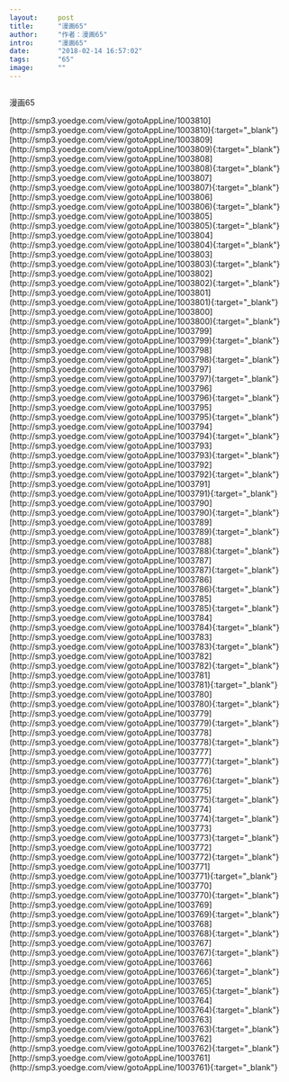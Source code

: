 ```yaml
---
layout:     post
title:      "漫画65"
author:     "作者：漫画65"
intro:      "漫画65"
date:       "2018-02-14 16:57:02"
tags:       "65"
image:      ""
---
```

<div style="text-align: center">
<p><img src=""/></p>
</div>
<p class="post-meta">
<span>漫画65</span>
</p>
[http://smp3.yoedge.com/view/gotoAppLine/1003810](http://smp3.yoedge.com/view/gotoAppLine/1003810){:target="_blank"}
[http://smp3.yoedge.com/view/gotoAppLine/1003809](http://smp3.yoedge.com/view/gotoAppLine/1003809){:target="_blank"}
[http://smp3.yoedge.com/view/gotoAppLine/1003808](http://smp3.yoedge.com/view/gotoAppLine/1003808){:target="_blank"}
[http://smp3.yoedge.com/view/gotoAppLine/1003807](http://smp3.yoedge.com/view/gotoAppLine/1003807){:target="_blank"}
[http://smp3.yoedge.com/view/gotoAppLine/1003806](http://smp3.yoedge.com/view/gotoAppLine/1003806){:target="_blank"}
[http://smp3.yoedge.com/view/gotoAppLine/1003805](http://smp3.yoedge.com/view/gotoAppLine/1003805){:target="_blank"}
[http://smp3.yoedge.com/view/gotoAppLine/1003804](http://smp3.yoedge.com/view/gotoAppLine/1003804){:target="_blank"}
[http://smp3.yoedge.com/view/gotoAppLine/1003803](http://smp3.yoedge.com/view/gotoAppLine/1003803){:target="_blank"}
[http://smp3.yoedge.com/view/gotoAppLine/1003802](http://smp3.yoedge.com/view/gotoAppLine/1003802){:target="_blank"}
[http://smp3.yoedge.com/view/gotoAppLine/1003801](http://smp3.yoedge.com/view/gotoAppLine/1003801){:target="_blank"}
[http://smp3.yoedge.com/view/gotoAppLine/1003800](http://smp3.yoedge.com/view/gotoAppLine/1003800){:target="_blank"}
[http://smp3.yoedge.com/view/gotoAppLine/1003799](http://smp3.yoedge.com/view/gotoAppLine/1003799){:target="_blank"}
[http://smp3.yoedge.com/view/gotoAppLine/1003798](http://smp3.yoedge.com/view/gotoAppLine/1003798){:target="_blank"}
[http://smp3.yoedge.com/view/gotoAppLine/1003797](http://smp3.yoedge.com/view/gotoAppLine/1003797){:target="_blank"}
[http://smp3.yoedge.com/view/gotoAppLine/1003796](http://smp3.yoedge.com/view/gotoAppLine/1003796){:target="_blank"}
[http://smp3.yoedge.com/view/gotoAppLine/1003795](http://smp3.yoedge.com/view/gotoAppLine/1003795){:target="_blank"}
[http://smp3.yoedge.com/view/gotoAppLine/1003794](http://smp3.yoedge.com/view/gotoAppLine/1003794){:target="_blank"}
[http://smp3.yoedge.com/view/gotoAppLine/1003793](http://smp3.yoedge.com/view/gotoAppLine/1003793){:target="_blank"}
[http://smp3.yoedge.com/view/gotoAppLine/1003792](http://smp3.yoedge.com/view/gotoAppLine/1003792){:target="_blank"}
[http://smp3.yoedge.com/view/gotoAppLine/1003791](http://smp3.yoedge.com/view/gotoAppLine/1003791){:target="_blank"}
[http://smp3.yoedge.com/view/gotoAppLine/1003790](http://smp3.yoedge.com/view/gotoAppLine/1003790){:target="_blank"}
[http://smp3.yoedge.com/view/gotoAppLine/1003789](http://smp3.yoedge.com/view/gotoAppLine/1003789){:target="_blank"}
[http://smp3.yoedge.com/view/gotoAppLine/1003788](http://smp3.yoedge.com/view/gotoAppLine/1003788){:target="_blank"}
[http://smp3.yoedge.com/view/gotoAppLine/1003787](http://smp3.yoedge.com/view/gotoAppLine/1003787){:target="_blank"}
[http://smp3.yoedge.com/view/gotoAppLine/1003786](http://smp3.yoedge.com/view/gotoAppLine/1003786){:target="_blank"}
[http://smp3.yoedge.com/view/gotoAppLine/1003785](http://smp3.yoedge.com/view/gotoAppLine/1003785){:target="_blank"}
[http://smp3.yoedge.com/view/gotoAppLine/1003784](http://smp3.yoedge.com/view/gotoAppLine/1003784){:target="_blank"}
[http://smp3.yoedge.com/view/gotoAppLine/1003783](http://smp3.yoedge.com/view/gotoAppLine/1003783){:target="_blank"}
[http://smp3.yoedge.com/view/gotoAppLine/1003782](http://smp3.yoedge.com/view/gotoAppLine/1003782){:target="_blank"}
[http://smp3.yoedge.com/view/gotoAppLine/1003781](http://smp3.yoedge.com/view/gotoAppLine/1003781){:target="_blank"}
[http://smp3.yoedge.com/view/gotoAppLine/1003780](http://smp3.yoedge.com/view/gotoAppLine/1003780){:target="_blank"}
[http://smp3.yoedge.com/view/gotoAppLine/1003779](http://smp3.yoedge.com/view/gotoAppLine/1003779){:target="_blank"}
[http://smp3.yoedge.com/view/gotoAppLine/1003778](http://smp3.yoedge.com/view/gotoAppLine/1003778){:target="_blank"}
[http://smp3.yoedge.com/view/gotoAppLine/1003777](http://smp3.yoedge.com/view/gotoAppLine/1003777){:target="_blank"}
[http://smp3.yoedge.com/view/gotoAppLine/1003776](http://smp3.yoedge.com/view/gotoAppLine/1003776){:target="_blank"}
[http://smp3.yoedge.com/view/gotoAppLine/1003775](http://smp3.yoedge.com/view/gotoAppLine/1003775){:target="_blank"}
[http://smp3.yoedge.com/view/gotoAppLine/1003774](http://smp3.yoedge.com/view/gotoAppLine/1003774){:target="_blank"}
[http://smp3.yoedge.com/view/gotoAppLine/1003773](http://smp3.yoedge.com/view/gotoAppLine/1003773){:target="_blank"}
[http://smp3.yoedge.com/view/gotoAppLine/1003772](http://smp3.yoedge.com/view/gotoAppLine/1003772){:target="_blank"}
[http://smp3.yoedge.com/view/gotoAppLine/1003771](http://smp3.yoedge.com/view/gotoAppLine/1003771){:target="_blank"}
[http://smp3.yoedge.com/view/gotoAppLine/1003770](http://smp3.yoedge.com/view/gotoAppLine/1003770){:target="_blank"}
[http://smp3.yoedge.com/view/gotoAppLine/1003769](http://smp3.yoedge.com/view/gotoAppLine/1003769){:target="_blank"}
[http://smp3.yoedge.com/view/gotoAppLine/1003768](http://smp3.yoedge.com/view/gotoAppLine/1003768){:target="_blank"}
[http://smp3.yoedge.com/view/gotoAppLine/1003767](http://smp3.yoedge.com/view/gotoAppLine/1003767){:target="_blank"}
[http://smp3.yoedge.com/view/gotoAppLine/1003766](http://smp3.yoedge.com/view/gotoAppLine/1003766){:target="_blank"}
[http://smp3.yoedge.com/view/gotoAppLine/1003765](http://smp3.yoedge.com/view/gotoAppLine/1003765){:target="_blank"}
[http://smp3.yoedge.com/view/gotoAppLine/1003764](http://smp3.yoedge.com/view/gotoAppLine/1003764){:target="_blank"}
[http://smp3.yoedge.com/view/gotoAppLine/1003763](http://smp3.yoedge.com/view/gotoAppLine/1003763){:target="_blank"}
[http://smp3.yoedge.com/view/gotoAppLine/1003762](http://smp3.yoedge.com/view/gotoAppLine/1003762){:target="_blank"}
[http://smp3.yoedge.com/view/gotoAppLine/1003761](http://smp3.yoedge.com/view/gotoAppLine/1003761){:target="_blank"}


